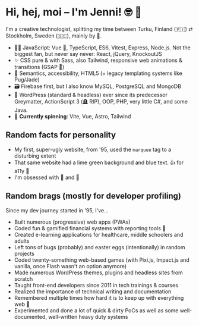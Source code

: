 # Hi, hej, moi – I'm Jenni! 🤓 👋

I'm a creative technologist, splitting my time between Turku, Finland (🇫🇮) ⇄ Stockholm, Sweden (🇸🇪), mainly by 🚢.

- 👩‍💻 JavaScript: Vue 💚, TypeScript, ES6, Vitest, Express, Node.js. Not the biggest fan, but never say never: React, jQuery, KnockoutJS
- ✨ CSS pure & with Sass, also Tailwind, responsive web animations & transitions (GSAP 🙌)
- 🚸 Semantics, accessibility, HTML5 (+ legacy templating systems like Pug/Jade)
- 🗃️ Firebase first, but I also know MySQL, PostgreSQL and MongoDB
- 👵 WordPress (standard & headless) ever since its predecessor Greymatter, ActionScript 3 (🪦 RIP), OOP, PHP, very little C#, and some Java.
- 🔮 **Currently spinning**: Vite, Vue, Astro, Tailwind

## Random facts for personality
- My first, super-ugly website, from '95, used the `marquee` tag to a disturbing extent
- That same website had a lime green background and blue text. 👍 for a11y 🤦
- I'm obsessed with 🍅 and 🍝

## Random brags (mostly for developer profiling)
Since my dev journey started in '95, I've…

- Built numerous (progressive) web apps (PWAs)
- Coded fun & gamified financial systems with reporting tools 🎪
- Created e-learning applications for healthcare, middle schoolers and adults
- Left tons of bugs (probably) and easter eggs (intentionally) in random projects
- Coded twenty-something web-based games (with Pixi.js, Impact.js and vanilla, once Flash wasn't an option anymore)
- Made numerous WordPress themes, plugins and headless sites from scratch
- Taught front-end developers since 2011 in tech trainings & courses
- Realized the importance of technical writing and documentation
- Remembered multiple times how hard it is to keep up with everything web 🤿
- Experimented and done a lot of quick & dirty PoCs as well as some well-documented, well-written heavy duty systems

